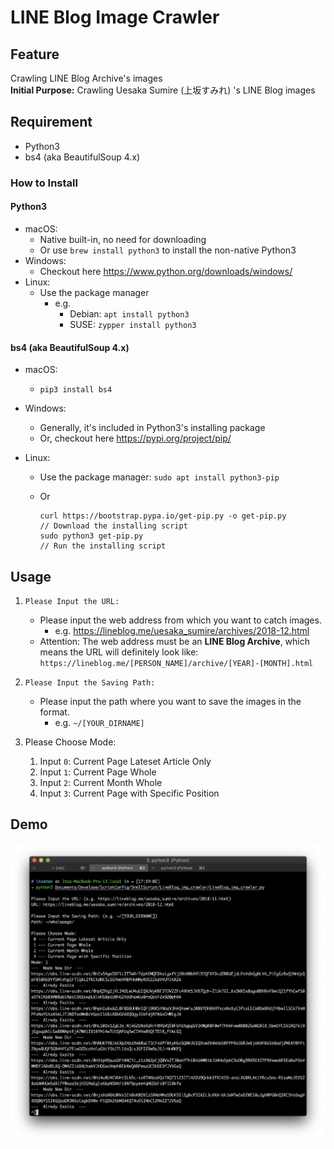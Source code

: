 # LINE Blog Image Crawler

## Feature
Crawling LINE Blog Archive's images<br>
**Initial Purpose:** Crawling Uesaka Sumire (上坂すみれ) 's LINE Blog images

## Requirement
- Python3
- bs4 (aka BeautifulSoup 4.x)

### How to Install
#### Python3
- macOS: 
	- Native built-in, no need for downloading
	- Or use `brew install python3` to install the non-native Python3
- Windows: 
	- Checkout here <https://www.python.org/downloads/windows/>
- Linux:
	- Use the package manager
		- e.g. 
			- Debian: `apt install python3`
			- SUSE: `zypper install python3`

#### bs4 (aka BeautifulSoup 4.x)
- macOS:
	- `pip3 install bs4` 
- Windows: 
	- Generally, it's included in Python3's installing package 
	- Or, checkout here <https://pypi.org/project/pip/>
- Linux: 
	
	- Use the package manager: `sudo apt install python3-pip`
	- Or
	
		```
		curl https://bootstrap.pypa.io/get-pip.py -o get-pip.py
		// Download the installing script
		sudo python3 get-pip.py
		// Run the installing script
		```

## Usage
1. `Please Input the URL:`<br> 
	- Please input the web address from which you want to catch images.
		- e.g. https://lineblog.me/uesaka_sumire/archives/2018-12.html
	- Attention: The web address must be an **LINE Blog Archive**, which means the URL will definitely look like: `https://lineblog.me/[PERSON_NAME]/archive/[YEAR]-[MONTH].html`

2. `Please Input the Saving Path:`<br>
	- Please input the path where you want to save the images in the format.
		- e.g. `~/[YOUR_DIRNAME]`

3. Please Choose Mode:<br>
	1. Input `0`: Current Page Lateset Article Only
	2. Input `1`: Current Page Whole
	3. Input `2`: Current Month Whole
	4. Input `3`: Current Page with Specific Position

## Demo
![demo.jpg](media/demo.jpg)
